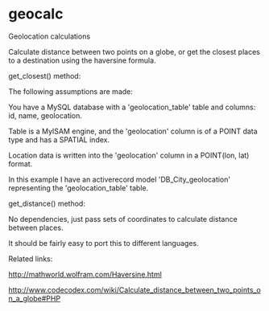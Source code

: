 geocalc
=======

Geolocation calculations

Calculate distance between two points on a globe, or get the closest places to a destination using the haversine formula.

get_closest() method: 

The following assumptions are made:

You have a MySQL database with a 'geolocation_table' table and columns: id, name, geolocation.

Table is a MyISAM engine, and the 'geolocation' column is of a POINT data type and has a SPATIAL index.

Location data is written into the 'geolocation' column in a POINT(lon, lat) format.

In this example I have an activerecord model 'DB_City_geolocation' representing the 'geolocation_table' table.

get_distance() method:

No dependencies, just pass sets of coordinates to calculate distance between places.



It should be fairly easy to port this to different languages.

Related links:

http://mathworld.wolfram.com/Haversine.html

http://www.codecodex.com/wiki/Calculate_distance_between_two_points_on_a_globe#PHP
